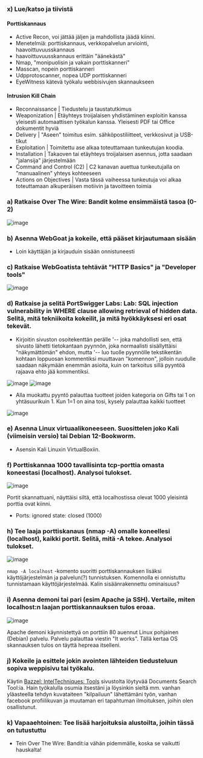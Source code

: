 ### x) Lue/katso ja tiivistä

#### Porttiskannaus

- Active Recon, voi jättää jäljen ja mahdollista jäädä kiinni.
- Menetelmiä: porttiskannaus, verkkopalvelun arviointi, haavoittuvuusskannaus
- haavoittuvuusskannaus erittäin "äänekästä"
- Nmap, "monipuolisin ja vakain porttiskanneri"
- Masscan, nopein porttiskanneri
- Udpprotoscanner, nopea UDP porttiskanneri
- EyeWitness kätevä työkalu webbisivujen skannaukseen

#### Intrusion Kill Chain

- Reconnaissance | Tiedustelu ja taustatutkimus
- Weaponization | Etäyhteys troijalaisen yhdistäminen exploitin kanssa yleisesti automaattisen työkalun kanssa. Yleisesti PDF tai Office dokumentit hyviä
- Delivery | "Aseen" toimitus esim. sähköpostiliitteet, verkkosivut ja USB-tikut
- Exploitation | Toimitettu ase alkaa toteuttamaan tunkeutujan koodia.
- Installation | Takaoven tai etäyhteys troijalaisen asennus, jotta saadaan "jalansija" järjestelmään
- Command and Control (C2) | C2 kanavan auettua tunkeutujalla on "manuaalinen" yhteys kohteeseen
- Actions on Objectives | Vasta tässä vaiheessa tunkeutuja voi alkaa toteuttamaan alkuperäisen motiivin ja tavoitteen toimia


### a) Ratkaise Over The Wire: Bandit kolme ensimmäistä tasoa (0-2)

![image](https://github.com/jkaitasalo/tunkeutumistestaus/assets/117358885/219eef90-39ea-4f93-abab-a81339008a37)


### b) Asenna WebGoat ja kokeile, että pääset kirjautumaan sisään

- Loin käyttäjän ja kirjauduin sisään onnistuneesti


### c) Ratkaise WebGoatista tehtävät "HTTP Basics" ja "Developer tools"

![image](https://github.com/jkaitasalo/tunkeutumistestaus/assets/117358885/48fcad18-75c5-4d38-808e-a2cb21d17b6c)


### d) Ratkaise ja selitä PortSwigger Labs: Lab: SQL injection vulnerability in WHERE clause allowing retrieval of hidden data. Selitä, mitä tekniikoita kokeilit, ja mitä hyökkäyksesi eri osat tekevät.

- Kirjoitin sivuston osoitekenttän perälle '-- joka mahdollisti sen, että sivusto lähetti tietokantaan pyynnön, joka normaalisti sisällyttäisi "näkymättömän" ehdon, mutta '-- luo tuolle pyynnölle tekstikentän kohtaan loppuosan kommentiksi muuttavan "komennon", jolloin ruudulle saadaan näkymään enemmän asioita, kuin on tarkoitus sillä pyyntöä rajaava ehto jää kommentiksi.

![image](https://github.com/jkaitasalo/tunkeutumistestaus/assets/117358885/07675710-c6f7-48b7-ae76-c3a15010a1eb)
![image](https://github.com/jkaitasalo/tunkeutumistestaus/assets/117358885/7a455614-819f-4a58-be69-0d54d58a0795)

- Alla muokattu pyyntö palauttaa tuotteet joiden kategoria on Gifts tai 1 on yhtäsuurikuin 1. Kun 1=1 on aina tosi, kysely palauttaa kaikki tuotteet

![image](https://github.com/jkaitasalo/tunkeutumistestaus/assets/117358885/af46111c-8033-4ef0-be46-75497975dee0)


### e) Asenna Linux virtuaalikoneeseen. Suosittelen joko Kali (viimeisin versio) tai Debian 12-Bookworm.

- Asensin Kali Linuxin VirtualBoxiin.


### f) Porttiskannaa 1000 tavallisinta tcp-porttia omasta koneestasi (localhost). Analysoi tulokset.

![image](https://github.com/jkaitasalo/tunkeutumistestaus/assets/117358885/0c5a83e3-e424-48c1-bf66-b3a61913b0a0)

Portit skannattuani, näyttäisi siltä, että localhostissa olevat 1000 yleisintä porttia ovat kiinni.
- Ports: ignored state: closed (1000)


### h) Tee laaja porttiskanaus (nmap -A) omalle koneellesi (localhost), kaikki portit. Selitä, mitä -A tekee. Analysoi tulokset.

![image](https://github.com/jkaitasalo/tunkeutumistestaus/assets/117358885/6be45585-b92e-4c18-b4f2-9e94d4ad92e9)

`nmap -A localhost` -komento suoritti porttiskannauksen lisäksi käyttöjärjestelmän ja palvelun(?) tunnistuksen. Komennolla ei onnistuttu tunnistamaan käyttöjärjestelmää. Kalin sisäänrakennettu ominaisuus?


### i) Asenna demoni tai pari (esim Apache ja SSH). Vertaile, miten localhost:n laajan porttiskannauksen tulos eroaa.

![image](https://github.com/jkaitasalo/tunkeutumistestaus/assets/117358885/1e10d10c-738b-40a8-9ec0-aa96b3432b46)

Apache demoni käynnistettyä on porttiin 80 auennut Linux pohjainen (Debian) palvelu. Palvelu palauttaa viestin "It works". Tällä kertaa OS skannauksen tulos on täyttä hepreaa itselleni.


### j) Kokeile ja esittele jokin avointen lähteiden tiedusteluun sopiva weppisivu tai työkalu.

Käytin [Bazzel: IntelTechniques: Tools](https://inteltechniques.com/tools/index.html) sivustolta löytyvää Documents Search Tool:ia. Hain työkalulla osumia itsestäni ja löysinkin sieltä mm. vanhan yläasteella tehdyn kuvataiteen "kilpailuun" lähettämäni työn, vanhan facebook profiilikuvan ja muutaman eri tapahtuman ilmoituksen, joihin olen osallistunut.


### k) Vapaaehtoinen: Tee lisää harjoituksia alustoilta, joihin tässä on tutustuttu

- Tein Over The Wire: Bandit:ia vähän pidemmälle, koska se vaikutti hauskalta!
